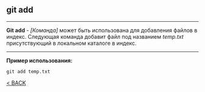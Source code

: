 ## git add
---

**Git add** - *[Команда]* может быть использована для добавления файлов в индекс.
Следующая команда добавит файл под названием *temp.txt* присутствующий 
в локальном каталоге в индекс.

---

**Пример использования:**
```bash=
git add temp.txt
```

[< BACK](./readme.md)